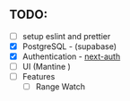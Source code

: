 ## TODO:

- [ ] setup eslint and prettier
- [x] PostgreSQL - (supabase)
- [x] Authentication - [next-auth](https://github.com/nextauthjs/)
- [ ] UI (Mantine )
- [ ] Features
  - [ ] Range Watch
